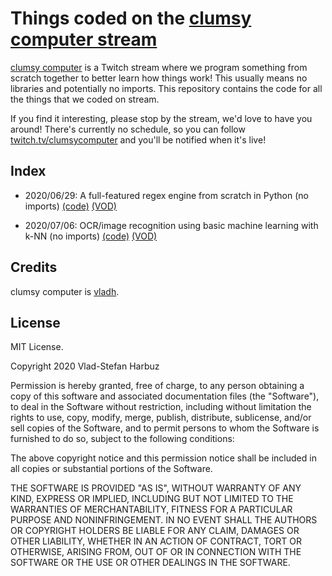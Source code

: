 # Things coded on the [clumsy computer stream](https://twitch.tv/clumsycomputer)

[clumsy computer](https://twitch.tv/clumsycomputer) is a Twitch stream where we program something
from scratch together to better learn how things work! This usually means no libraries
and potentially no imports. This repository contains the code for
all the things that we coded on stream.

If you find it interesting, please stop by the stream, we'd love to have you around! There's
currently no schedule, so you can follow [twitch.tv/clumsycomputer](https://twitch.tv/clumsycomputer)
and you'll be notified when it's live!

## Index

* 2020/06/29: A full-featured regex engine from scratch in Python (no imports)
[(code)](https://github.com/vladh/clumsycomputer/tree/master/2020-06-29-regex)
[(VOD)](https://www.youtube.com/watch?v=fgp0tKWYQWY)

* 2020/07/06: OCR/image recognition using basic machine learning with k-NN (no imports)
[(code)](https://github.com/vladh/clumsycomputer/tree/master/2020-07-06-ocr)
[(VOD)](https://www.youtube.com/watch?v=vzabeKdW9tE)

## Credits

clumsy computer is [vladh](https://vladh.net).

## License

MIT License.

Copyright 2020 Vlad-Stefan Harbuz

Permission is hereby granted, free of charge, to any person obtaining a copy of
this software and associated documentation files (the "Software"), to deal in
the Software without restriction, including without limitation the rights to
use, copy, modify, merge, publish, distribute, sublicense, and/or sell copies
of the Software, and to permit persons to whom the Software is furnished to do
so, subject to the following conditions:

The above copyright notice and this permission notice shall be included in all
copies or substantial portions of the Software.

THE SOFTWARE IS PROVIDED "AS IS", WITHOUT WARRANTY OF ANY KIND, EXPRESS OR
IMPLIED, INCLUDING BUT NOT LIMITED TO THE WARRANTIES OF MERCHANTABILITY,
FITNESS FOR A PARTICULAR PURPOSE AND NONINFRINGEMENT. IN NO EVENT SHALL THE
AUTHORS OR COPYRIGHT HOLDERS BE LIABLE FOR ANY CLAIM, DAMAGES OR OTHER
LIABILITY, WHETHER IN AN ACTION OF CONTRACT, TORT OR OTHERWISE, ARISING FROM,
OUT OF OR IN CONNECTION WITH THE SOFTWARE OR THE USE OR OTHER DEALINGS IN THE
SOFTWARE.
